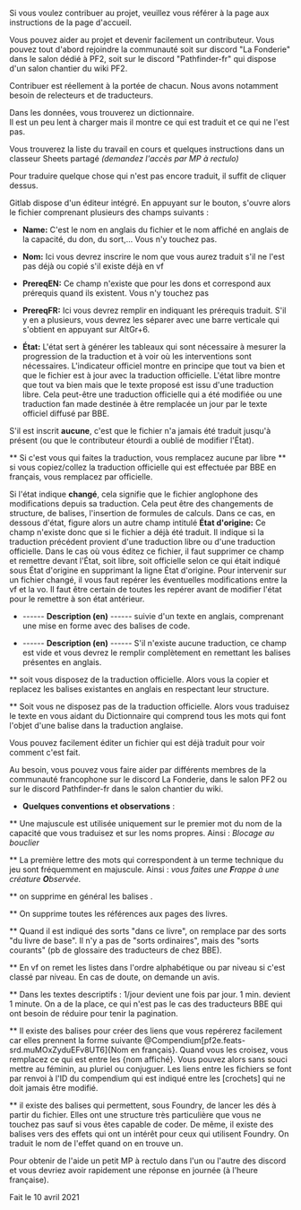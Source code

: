 Si vous voulez contribuer au projet, veuillez vous référer à la page aux instructions de la page d'accueil.

Vous pouvez aider au projet et devenir facilement un contributeur. 
Vous pouvez tout d'abord rejoindre la communauté soit sur discord "La Fonderie" dans le salon dédié à PF2, soit sur le discord "Pathfinder-fr" qui dispose d'un salon chantier du wiki PF2.

Contribuer est réellement à la portée de chacun. Nous avons notamment besoin de relecteurs et de traducteurs.  

Dans les données, vous trouverez un dictionnaire.  
Il est un peu lent à charger mais il montre ce qui est traduit et ce qui ne l'est pas.

Vous trouverez la liste du travail en cours et quelques instructions dans un classeur Sheets partagé _(demandez l'accès par MP à rectulo)_ 

Pour traduire quelque chose qui n'est pas encore traduit, il suffit de cliquer dessus. 

Gitlab dispose d'un éditeur intégré.
En appuyant sur le bouton, s'ouvre alors le fichier comprenant plusieurs des champs suivants : 

* **Name:** C'est le nom en anglais du fichier et le nom affiché en anglais de la capacité, du don, du sort,... Vous n'y touchez pas.

* **Nom:** Ici vous devrez inscrire le nom que vous aurez traduit s'il ne l'est pas déjà ou copié s'il existe déjà en vf

* **PrereqEN:** Ce champ n'existe que pour les dons et correspond aux prérequis quand ils existent. Vous n'y touchez pas

* **PrereqFR:** Ici vous devrez remplir en  indiquant les prérequis traduit. S'il y en a plusieurs, vous devrez les séparer avec une barre verticale qui s'obtient en appuyant sur AltGr+6.

* **État:** L'état sert à générer les tableaux qui sont nécessaire à mesurer la progression de la traduction et à voir où les interventions sont nécessaires. L'indicateur officiel montre en principe que tout va bien et que le fichier est à jour avec la traduction officielle. L'état libre montre que tout va bien mais que le texte proposé est issu d'une traduction libre. Cela peut-être une traduction officielle qui a été modifiée ou une traduction fan made destinée à être remplacée un jour par le texte officiel diffusé par BBE.

S'il est inscrit **aucune**, c'est que le fichier n'a jamais été traduit jusqu'à présent (ou que le contributeur étourdi a oublié de modifier l'État).

** Si c'est vous qui faites la traduction, vous remplacez aucune par libre 
** si vous copiez/collez la traduction officielle qui est effectuée par BBE en français, vous remplacez par officielle. 

Si l'état indique **changé**, cela signifie que le fichier anglophone des modifications depuis sa traduction. Cela peut être des changements de structure, de balises, l'insertion de formules de calculs. Dans ce cas, en dessous d'état, figure alors un autre champ intitulé **État d'origine:** Ce champ n'existe donc que si le fichier a déjà été traduit. Il indique si la traduction précédent provient d'une traduction libre ou d'une traduction officielle. Dans le cas où vous éditez ce fichier, il faut supprimer ce champ et remettre devant l'État, soit libre, soit officielle selon ce qui était indiqué sous État d'origine en supprimant la ligne État d'origine. Pour intervenir sur un fichier changé, il vous faut repérer les éventuelles modifications entre la vf et la vo. Il faut être certain de toutes les repérer avant de modifier l'état pour le remettre à son état antérieur.

* ------ **Description (en)** ------
suivie d'un texte en anglais, comprenant une mise en forme avec des balises de code.

* ------ **Description (en)** ------
S'il n'existe aucune traduction, ce champ est vide et vous devrez le remplir complètement en remettant les balises présentes en anglais.

** soit vous disposez de la traduction officielle. Alors vous la copier et replacez les balises existantes en anglais en respectant leur structure.

** Soit vous ne disposez pas de la traduction officielle. Alors vous traduisez le texte en vous aidant du Dictionnaire qui comprend tous les mots qui font l'objet d'une balise dans la traduction anglaise.

Vous pouvez facilement éditer un fichier qui est déjà traduit pour voir comment c'est fait.

Au besoin, vous pouvez vous faire aider par différents membres de la communauté francophone sur le discord La Fonderie, dans le salon PF2 ou sur le discord Pathfinder-fr dans le salon chantier du wiki.

* **Quelques conventions et observations** :

** Une majuscule est utilisée uniquement sur le premier mot du nom de la capacité que vous traduisez et sur les noms propres. Ainsi : _Blocage au bouclier_

** La première lettre des mots qui correspondent à un terme technique du jeu sont fréquemment en majuscule. Ainsi : _vous faites une **F**rappe à une créature **O**bservée._

** on supprime en général les balises <span></span>.

** On supprime toutes les références aux pages des livres.

** Quand il est indiqué des sorts "dans ce livre", on remplace par des sorts "du livre de base". Il n'y a pas de "sorts ordinaires", mais des "sorts courants"  (pb de glossaire des traducteurs de chez BBE). 

** En vf on remet les listes dans l'ordre alphabétique ou par niveau si c'est classé par niveau. En cas de doute, on demande un avis.

** Dans les textes descriptifs : 1/jour devient une fois par jour. 1 min. devient 1 minute. On a de la place, ce qui n'est pas le cas des traducteurs BBE qui ont besoin de réduire pour tenir la pagination.

** Il existe des balises pour créer des liens que vous repérerez facilement car elles prennent la forme  suivante @Compendium[pf2e.feats-srd.muMOxZyduEFv8UT6]{Nom en français}. Quand vous les croisez, vous remplacez ce qui est entre les {nom affiché}. Vous pouvez alors sans souci mettre au féminin, au pluriel ou conjuguer. Les liens entre les fichiers se font par renvoi à l'ID du compendium qui est indiqué entre les [crochets] qui ne doit jamais être modifié.

** il existe des balises qui permettent, sous Foundry, de lancer les dés à partir du fichier. Elles ont une structure très particulière que vous ne touchez pas sauf si vous êtes capable de coder. De même, il existe des balises vers des effets qui ont un intérêt pour ceux qui utilisent Foundry. On traduit le nom de l'effet quand on en trouve un.

Pour obtenir de l'aide un petit MP à rectulo dans l'un ou l'autre des discord et vous devriez avoir rapidement une réponse en journée (à l'heure française).

Fait le 10 avril 2021
